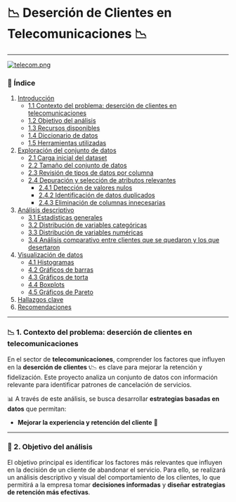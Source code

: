 # 📉 Deserción de Clientes en Telecomunicaciones 📉  
---

[![telecom.png](https://i.postimg.cc/qBKxJGnt/telecom.png)](https://postimg.cc/F19LG3Tm)
### 📌 Índice  
1. [Introducción](#sec_1)
    - [1.1 Contexto del problema: deserción de clientes en telecomunicaciones](#sec_1_1)
    - [1.2 Objetivo del análisis](#sec_1_2)
    - [1.3 Recursos disponibles](#sec_1_3)
    - [1.4 Diccionario de datos](#sec_1_4)
    - [1.5 Herramientas utilizadas](#sec_1_5)
2. [Exploración del conjunto de datos](#sec_2)
    - [2.1 Carga inicial del dataset](#sec_2_1)
    - [2.2 Tamaño del conjunto de datos](#sec_2_2)
    - [2.3 Revisión de tipos de datos por columna](#sec_2_3)
    - [2.4 Depuración y selección de atributos relevantes](#sec_2_4)
       - [2.4.1 Detección de valores nulos](#sec_2_4_1)
       - [2.4.2 Identificación de datos duplicados](#sec_2_4_2)
       - [2.4.3 Eliminación de columnas innecesarias](#sec_2_4_3)
3. [Análisis descriptivo](#sec_3)
    - [3.1 Estadísticas generales](#sec_3_1)
    - [3.2 Distribución de variables categóricas](#sec_3_2)
    - [3.3 Distribución de variables numéricas](#sec_3_3)
    - [3.4 Análisis comparativo entre clientes que se quedaron y los que desertaron](#sec_3_4)
4. [Visualización de datos](#sec_4)
    - [4.1 Histogramas](#sec_4_1)
    - [4.2 Gráficos de barras](#sec_4_2)
    - [4.3 Gráficos de torta](#sec_4_3)
    - [4.4 Boxplots](#sec_4_4)
    - [4.5 Gráficos de Pareto](#sec_4_5)
5. [Hallazgos clave](#sec_5)
6. [Recomendaciones](#sec_6)

---
### 📉 1. Contexto del problema: deserción de clientes en telecomunicaciones  

En el sector de **telecomunicaciones**, comprender los factores que influyen en la **deserción de clientes** 📞📉 es clave para mejorar la retención y fidelización. Este proyecto analiza un conjunto de datos con información relevante para identificar patrones de cancelación de servicios.  

📊 A través de este análisis, se busca desarrollar **estrategias basadas en datos** que permitan:  
- **Mejorar la experiencia y retención del cliente** 🚀  

---

### 🎯 2. Objetivo del análisis  

El objetivo principal es identificar los factores más relevantes que influyen en la decisión de un cliente de abandonar el servicio. Para ello, se realizará un análisis descriptivo y visual del comportamiento de los clientes, lo que permitirá a la empresa tomar **decisiones informadas** y **diseñar estrategias de retención más efectivas**.
